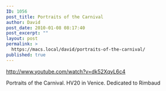 ```yaml
---
ID: 1056
post_title: Portraits of the Carnival
author: David
post_date: 2010-01-08 08:17:40
post_excerpt: ""
layout: post
permalink: >
  https://macs.local/david/portraits-of-the-carnival/
published: true
---
```

http://www.youtube.com/watch?v=dk52XqyL6c4

Portraits of the Carnival. HV20 in Venice. Dedicated to Rimbaud